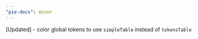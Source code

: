 ```yaml
---
"pie-docs": minor
---
```


[Updated] - color global tokens to use `simpleTable` instead of `tokensTable`
